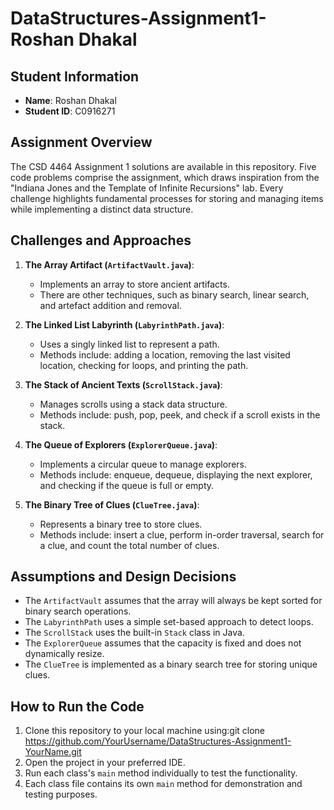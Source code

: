 # DataStructures-Assignment1-Roshan Dhakal

## Student Information
- **Name**: Roshan Dhakal
- **Student ID**: C0916271

## Assignment Overview
The CSD 4464 Assignment 1 solutions are available in this repository. Five code problems comprise the assignment, which draws inspiration from the "Indiana Jones and the Template of Infinite Recursions" lab. Every challenge highlights fundamental processes for storing and managing items while implementing a distinct data structure.

## Challenges and Approaches
1. **The Array Artifact (`ArtifactVault.java`)**:
   - Implements an array to store ancient artifacts.
   - There are other techniques, such as binary search, linear search, and artefact addition and removal.
   
2. **The Linked List Labyrinth (`LabyrinthPath.java`)**:
   - Uses a singly linked list to represent a path.
   - Methods include: adding a location, removing the last visited location, checking for loops, and printing the path.
   
3. **The Stack of Ancient Texts (`ScrollStack.java`)**:
   - Manages scrolls using a stack data structure.
   - Methods include: push, pop, peek, and check if a scroll exists in the stack.

4. **The Queue of Explorers (`ExplorerQueue.java`)**:
   - Implements a circular queue to manage explorers.
   - Methods include: enqueue, dequeue, displaying the next explorer, and checking if the queue is full or empty.
   
5. **The Binary Tree of Clues (`ClueTree.java`)**:
   - Represents a binary tree to store clues.
   - Methods include: insert a clue, perform in-order traversal, search for a clue, and count the total number of clues.

## Assumptions and Design Decisions
- The `ArtifactVault` assumes that the array will always be kept sorted for binary search operations.
- The `LabyrinthPath` uses a simple set-based approach to detect loops.
- The `ScrollStack` uses the built-in `Stack` class in Java.
- The `ExplorerQueue` assumes that the capacity is fixed and does not dynamically resize.
- The `ClueTree` is implemented as a binary search tree for storing unique clues.

## How to Run the Code
1. Clone this repository to your local machine using:git clone https://github.com/YourUsername/DataStructures-Assignment1-YourName.git
2. Open the project in your preferred IDE.
3. Run each class's `main` method individually to test the functionality.
4. Each class file contains its own `main` method for demonstration and testing purposes.

